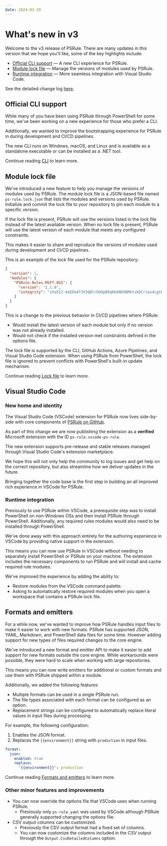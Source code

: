 ```yaml
---
date: 2024-02-29
---
```


# What's new in v3

Welcome to the v3 release of PSRule.
There are many updates in this version that we hope you'll like, some of the key highlights include:

- [Official CLI support](#official-cli-support) &mdash; A new CLI experience for PSRule.
- [Module lock file](#module-lock-file) &mdash; Manage the versions of modules used by PSRule.
- [Runtime integration](#runtime-integration) &mdash; More seamless integration with Visual Studio Code.

See the detailed change log [here](../changelog.md#300).

## Official CLI support

While many of you have been using PSRule through PowerShell for some time,
we've been working on a new experience for those who prefer a CLI.

Additionally, we wanted to improve the bootstrapping experience for PSRule in during development and CI/CD pipelines.

The new CLI runs on Windows, macOS, and Linux and is available as a standalone executable or can be installed as a .NET tool.

Continue reading [CLI](../concepts/cli/index.md) to learn more.

## Module lock file

We've introduced a new feature to help you manage the versions of modules used by PSRule.
The module lock file is a JSON-based file named `ps-rule.lock.json` that lists the modules and versions used by PSRule.
Initialize and commit the lock file to your repository to pin each module to a specific version.

If the lock file is present, PSRule will use the versions listed in the lock file instead of the latest available version.
When no lock file is present, PSRule will use the latest version of each module that meets any configured constraints.

This makes it easier to share and reproduce the versions of modules used during development and CI/CD pipelines.

This is an example of the lock file used for the PSRule repository:

```json title="ps-rule.lock.json"
{
  "version": 1,
  "modules": {
    "PSRule.Rules.MSFT.OSS": {
      "version": "1.1.0",
      "integrity": "sha512-4oEbkAT3VIQQlrDUOpB9qKkbNU5BMktvkDCriws4LgCMUiyUoYMcN0XovljAIW4FO0cmP7mP6A8Z7MPNGlgK7Q=="
    }
  }
}
```

This is a change to the previous behavior in CI/CD pipelines where PSRule:

- Would install the latest version of each module but only if no version was not already installed.
- Would not check if the installed version met constraints defined in the options file.

The lock file is supported by the CLI, GitHub Actions, Azure Pipelines, and Visual Studio Code extension.
When using PSRule from PowerShell, the lock file is ignored to prevent conflicts with PowerShell's built-in update mechanism.

Continue reading [Lock file](../concepts/lockfile.md) to learn more.

## Visual Studio Code

### New home and identity

The Visual Studio Code (VSCode) extension for PSRule now lives side-by-side with core components of [PSRule on GitHub][1].

As part of this change we are now publishing the extension as a **verified** Microsoft extension with the ID `ps-rule.vscode-ps-rule`.

The new extension supports pre-release and stable releases managed through Visual Studio Code's extension marketplace.

We hope this will not only help the community to log issues and get help on the correct repository,
but also streamline how we deliver updates in the future.

Bringing together the code base is the first step in building an all improved rich experience in VSCode for PSRule.

  [1]: https://github.com/microsoft/PSRule

### Runtime integration

Previously to use PSRule within VSCode,
a prerequisite step was to install PowerShell on non-Windows OSs and then install PSRule through PowerShell.
Additionally, any required rules modules would also need to be installed through PowerShell.

We've done away with this approach entirely for the authoring experience in VSCode by providing native support in the extension.

This means you can now use PSRule in VSCode without needing to separately install PowerShell or PSRule on your machine.
The extension includes the necessary components to run PSRule and will install and cache required rule modules.

We've improved the experience by adding the ability to:

- Restore modules from the VSCode command palette.
- Asking to automatically restore required modules when you open a workspace that contains a PSRule lock file.

## Formats and emitters

For a while now, we've wanted to improve how PSRule handles input files to make it easier to work with new formats.
PSRule has supported JSON, YAML, Markdown, and PowerShell data files for some time.
However adding support for new types of files required changes to the core engine.

We've introduced a new format and emitter API to make it easier to add support for new formats outside the core engine.
While workarounds were possible, they were hard to scale when working with large repositories.

This means you can now write emitters for additional or custom formats and use them with PSRule shipped within a module.

Additionally, we added the following features:

- Multiple formats can be used in a single PSRule run.
- The file types associated with each format can be configured as an option.
- Replacement strings can be configured to automatically replace literal values in input files during processing.

For example, the following configuration:

1. Enables the JSON format.
2. Replaces the `{{environment}}` string with `production` in input files.

```yaml title="ps-rule.yaml"
format:
  json:
    enabled: true
    replace:
      '{{environment}}': production
```

Continue reading [Formats and emitters](../concepts/formats.md) to learn more.

### Other minor features and improvements

- You can now override the options file that VSCode uses when running PSRule.
  - Previously only `ps-rule.yaml` was used by VSCode although PSRule generally supported changing the options file.
- CSV output columns can be customized.
  - Previously the CSV output format had a fixed set of columns.
  - You can now customize the columns included in the CSV output through the `Output.CsvDetailedColumns` option.
